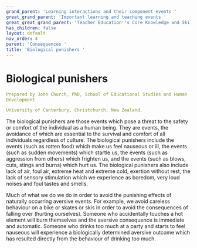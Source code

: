 ```yaml
---
grand_parent: 'Learning interactions and their component events '
great_grand_parent: 'Important learning and teaching events '
great_great_grand_parent: 'Teacher Education''s Core Knowledge and Skills.'
has_children: false
layout: default
nav_order: 4
parent: 'Consequences '
title: 'Biological punishers '
---
```

# Biological punishers


```yaml
Prepared by John Church, PhD, School of Educational Studies and Human
Development

University of Canterbury, Christchurch, New Zealand.
```


The biological punishers are those events which pose a threat to the
safety or comfort of the individual as a human being. They are events,
the avoidance of which are essential to the survival and comfort of all
individuals regardless of culture. The biological punishers include the
events (such as rotten food) which make us feel nauseous or ill, the
events (such as sudden movements) which startle us, the events (such as
aggression from others) which frighten us, and the events (such as
blows, cuts, stings and burns) which hurt us. The biological punishers
also include lack of air, foul air, extreme heat and extreme cold,
exertion without rest, the lack of sensory stimulation which we
experience as boredom, very loud noises and foul tastes and smells.

Much of what we do we do in order to avoid the punishing effects of
naturally occurring aversive events. For example, we avoid careless
behaviour on a bike or skates or skis in order to avoid the consequences
of falling over (hurting ourselves). Someone who accidentally touches a
hot element will burn themselves and the aversive consequence is
immediate and automatic. Someone who drinks too much at a party and
starts to feel nauseous will experience a biologically determined
aversive outcome which has resulted directly from the behaviour of
drinking too much.
